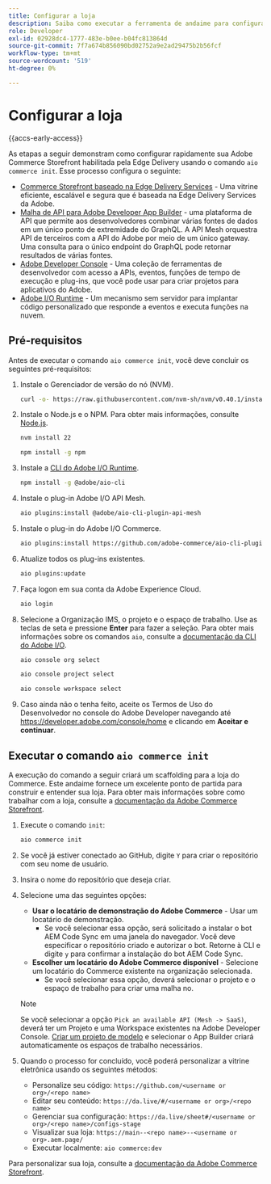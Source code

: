 ```yaml
---
title: Configurar a loja
description: Saiba como executar a ferramenta de andaime para configurar sua vitrine  [!DNL Adobe Commerce as a Cloud Service] .
role: Developer
exl-id: 02928dc4-1777-483e-b0ee-b04fc813864d
source-git-commit: 7f7a674b856090bd02752a9e2ad29475b2b56fcf
workflow-type: tm+mt
source-wordcount: '519'
ht-degree: 0%

---
```


# Configurar a loja

{{accs-early-access}}

As etapas a seguir demonstram como configurar rapidamente sua Adobe Commerce Storefront habilitada pela Edge Delivery usando o comando `aio commerce init`. Esse processo configura o seguinte:

* [Commerce Storefront baseado na Edge Delivery Services](https://experienceleague.adobe.com/developer/commerce/storefront/get-started/?lang=pt-BR) - Uma vitrine eficiente, escalável e segura que é baseada na Edge Delivery Services da Adobe.
* [Malha de API para Adobe Developer App Builder](https://developer.adobe.com/graphql-mesh-gateway/mesh/) - uma plataforma de API que permite aos desenvolvedores combinar várias fontes de dados em um único ponto de extremidade do GraphQL. A API Mesh orquestra API de terceiros com a API do Adobe por meio de um único gateway. Uma consulta para o único endpoint do GraphQL pode retornar resultados de várias fontes.
* [Adobe Developer Console](https://developer.adobe.com/developer-console/docs/guides/) - Uma coleção de ferramentas de desenvolvedor com acesso a APIs, eventos, funções de tempo de execução e plug-ins, que você pode usar para criar projetos para aplicativos do Adobe.
* [Adobe I/O Runtime](https://developer.adobe.com/runtime/docs/) - Um mecanismo sem servidor para implantar código personalizado que responde a eventos e executa funções na nuvem.

## Pré-requisitos

Antes de executar o comando `aio commerce init`, você deve concluir os seguintes pré-requisitos:

1. Instale o Gerenciador de versão do nó (NVM).

   ```bash
   curl -o- https://raw.githubusercontent.com/nvm-sh/nvm/v0.40.1/install.sh | bash
   ```

1. Instale o Node.js e o NPM. Para obter mais informações, consulte [Node.js](https://nodejs.org/en/).

   ```bash
   nvm install 22
   ```

   ```bash
   npm install -g npm
   ```

1. Instale a [CLI do Adobe I/O Runtime](https://developer.adobe.com/runtime/docs/guides/tools/cli_install/).

   ```bash
   npm install -g @adobe/aio-cli
   ```

1. Instale o plug-in Adobe I/O API Mesh.

   ```bash
   aio plugins:install @adobe/aio-cli-plugin-api-mesh
   ```

1. Instale o plug-in do Adobe I/O Commerce.

   ```bash
   aio plugins:install https://github.com/adobe-commerce/aio-cli-plugin-commerce
   ```

1. Atualize todos os plug-ins existentes.

   ```bash
   aio plugins:update
   ```

1. Faça logon em sua conta da Adobe Experience Cloud.

   ```bash
   aio login
   ```

1. Selecione a Organização IMS, o projeto e o espaço de trabalho. Use as teclas de seta e pressione **Enter** para fazer a seleção. Para obter mais informações sobre os comandos `aio`, consulte a [documentação da CLI do Adobe I/O](https://github.com/adobe/aio-cli-plugin-console?tab=readme-ov-file#commands).

   ```bash
   aio console org select
   ```

   ```bash
   aio console project select
   ```

   ```bash
   aio console workspace select
   ```

1. Caso ainda não o tenha feito, aceite os Termos de Uso do Desenvolvedor no console do Adobe Developer navegando até https://developer.adobe.com/console/home e clicando em **Aceitar e continuar**.

## Executar o comando `aio commerce init`

A execução do comando a seguir criará um scaffolding para a loja do Commerce. Este andaime fornece um excelente ponto de partida para construir e entender sua loja. Para obter mais informações sobre como trabalhar com a loja, consulte a [documentação da Adobe Commerce Storefront](https://experienceleague.adobe.com/developer/commerce/storefront/?lang=pt-BR).


1. Execute o comando `init`:

   ```bash
   aio commerce init
   ```

1. Se você já estiver conectado ao GitHub, digite `Y` para criar o repositório com seu nome de usuário.

1. Insira o nome do repositório que deseja criar.

1. Selecione uma das seguintes opções:

   * **Usar o locatário de demonstração do Adobe Commerce** - Usar um locatário de demonstração.
      * Se você selecionar essa opção, será solicitado a instalar o bot AEM Code Sync em uma janela do navegador. Você deve especificar o repositório criado e autorizar o bot. Retorne à CLI e digite `y` para confirmar a instalação do bot AEM Code Sync.
   * **Escolher um locatário do Adobe Commerce disponível** - Selecione um locatário do Commerce existente na organização selecionada.
      * Se você selecionar essa opção, deverá selecionar o projeto e o espaço de trabalho para criar uma malha no.

   >[!NOTE]
   >
   >Se você selecionar a opção `Pick an available API (Mesh -> SaaS)`, deverá ter um Projeto e uma Workspace existentes na Adobe Developer Console. [Criar um projeto de modelo](https://developer.adobe.com/developer-console/docs/guides/projects/projects-template/) e selecionar o App Builder criará automaticamente os espaços de trabalho necessários.

1. Quando o processo for concluído, você poderá personalizar a vitrine eletrônica usando os seguintes métodos:

   * Personalize seu código: `https://github.com/<username or org>/<repo name>`
   * Editar seu conteúdo: `https://da.live/#/<username or org>/<repo name>`
   * Gerenciar sua configuração: `https://da.live/sheet#/<username or org>/<repo name>/configs-stage`
   * Visualizar sua loja: `https://main--<repo name>--<username or org>.aem.page/`
   * Executar localmente: `aio commerce:dev`

Para personalizar sua loja, consulte a [documentação da Adobe Commerce Storefront](https://experienceleague.adobe.com/developer/commerce/storefront/?lang=pt-BR).
